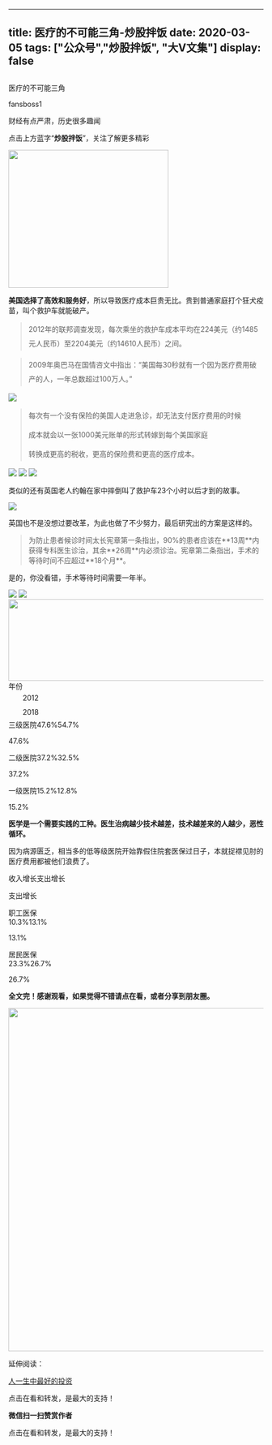 
---
title:   医疗的不可能三角-炒股拌饭
date: 2020-03-05
tags: ["公众号","炒股拌饭", "大V文集"]
display: false
---


## 



医疗的不可能三角




fansboss1




财经有点严肃，历史很多趣闻


点击上方蓝字“**炒股拌饭**”，关注了解更多精彩

<img class="rich_pages" data-ratio="0.8607442977190877" data-s="300,640" src="https://mmbiz.qpic.cn/sz_mmbiz_png/tnE2st4BmibaSwkxlvmmusyydQJicuc63ZkzTIoUKDM38bSEAYMyRibiabnGlzV2QLiaG3VzzANg8leXtPK5nmyECicQ/640?wx_fmt=png" data-type="png" data-w="833" style="width: 316px;height: 272px;"/>

**美国选择了高效和服务好**，所以导致医疗成本巨贵无比。贵到普通家庭打个狂犬疫苗，叫个救护车就能破产。

> <section class="js_blockquote_digest" style="margin-top: 10px;margin-bottom: 10px;white-space: normal;line-height: 2em;"><section style="margin-top: 10px;margin-bottom: 10px;white-space: normal;line-height: 2em;">2012年的联邦调查发现，每次乘坐的救护车成本平均在224美元（约1485元人民币）至2204美元（约14610人民币）之间。</section></section>

> <section class="js_blockquote_digest"><section style="line-height: 2em;">2009年奥巴马在国情咨文中指出：“美国每30秒就有一个因为医疗费用破产的人，一年总数超过100万人。”</section></section>

<img class="rich_pages" data-ratio="1.0609137055837563" data-s="300,640" src="https://mmbiz.qpic.cn/sz_mmbiz_png/tnE2st4BmibbpxamYH6iarwPiaG32uAC7b1vsPcvVKziblQB59r8iaHic7aXJETWYB6dZWgmfa5KwKSQQh4B0XMR1UPg/640?wx_fmt=png" data-type="png" data-w="394" style=""/>

> <section class="js_blockquote_digest"><section style="line-height: 2em;">每次有一个没有保险的美国人走进急诊，却无法支付医疗费用的时候</section><section style="margin-top: 10px;margin-bottom: 10px;white-space: normal;line-height: 2em;">成本就会以一张1000美元账单的形式转嫁到每个美国家庭</section><section style="margin-top: 10px;margin-bottom: 10px;white-space: normal;line-height: 2em;">转换成更高的税收，更高的保险费和更高的医疗成本。</section></section>

<img class="rich_pages" data-ratio="0.2528" data-s="300,640" src="https://mmbiz.qpic.cn/sz_mmbiz_png/tnE2st4BmibbGbXpDOHOvicXbPxUzOgbQYXjzq6O6KKO2lWiae8evfDEDj2Qtt5iceh9aLz3X5bjUXlBJyqYUUAxGQ/640?wx_fmt=png" data-type="png" data-w="1250" style=""/>

<img class="rich_pages" data-ratio="0.7063758389261745" data-s="300,640" src="https://mmbiz.qpic.cn/sz_mmbiz_png/tnE2st4BmibbkApQgib04ibtAZpRq4LS5EGJFNB16icNLf2OHvaXBE7kt2sSXNoF2VltE4mRPiaZXiamb1fY9zo7iawEg/640?wx_fmt=png" data-type="png" data-w="596" style=""/>

<img class="rich_pages" data-ratio="1.1824480369515011" data-s="300,640" src="https://mmbiz.qpic.cn/sz_mmbiz_png/tnE2st4BmibbpxamYH6iarwPiaG32uAC7b1khmvQVCnBJaeia0hRmT2VyhiaT2SgyGDpgSbK1icwFj11ESCkRTqFmcQg/640?wx_fmt=png" data-type="png" data-w="433" style=""/>

类似的还有英国老人约翰在家中摔倒叫了救护车23个小时以后才到的故事。

<img class="rich_pages" data-ratio="0.30694275274056027" data-s="300,640" src="https://mmbiz.qpic.cn/sz_mmbiz_png/tnE2st4BmibbkApQgib04ibtAZpRq4LS5EGNEhADyicRIcMMq8Mr8UicZH9U8rXekic9TeLEax7I6iaqbTFHWegiaibkTqw/640?wx_fmt=png" data-type="png" data-w="821" style=""/>

英国也不是没想过要改革，为此也做了不少努力，最后研究出的方案是这样的。

> <section class="js_blockquote_digest">为防止患者候诊时间太长宪章第一条指出，90%的患者应该在**13周**内获得专科医生诊治，其余**26周**内必须诊治。宪章第二条指出，手术的等待时间不应超过**18个月**。</section>

是的，你没看错，手术等待时间需要一年半。

<img class="rich_pages" data-ratio="0.7132867132867133" data-s="300,640" src="https://mmbiz.qpic.cn/sz_mmbiz_png/tnE2st4BmibaZgTZRIXhibRom573var3U9ZwPA2aZpbD2G4ODGcBQbfqSgicfqCdJIMdd6R7vC1ibv5CvibmryXlOIg/640?wx_fmt=png" data-type="png" data-w="572" style=""/>

<img class="rich_pages" data-ratio="0.9423503325942351" data-s="300,640" src="https://mmbiz.qpic.cn/sz_mmbiz_png/tnE2st4BmibbkApQgib04ibtAZpRq4LS5EGleY8LbQ5xs9KTqHZqYoZdX55y5h2oiaFRpCHLK1flLZfNiam3ia9cQKcQ/640?wx_fmt=png" data-type="png" data-w="451" style=""/>

<img class="rich_pages" data-ratio="0.3144758735440932" data-s="300,640" src="https://mmbiz.qpic.cn/sz_mmbiz_png/tnE2st4BmibaZgTZRIXhibRom573var3U9Dl79Q7DKGxu3IgWttb6m6iajHkl3dNxia9nbkCRfpW3uAI9pIMrUWVbA/640?wx_fmt=png" data-type="png" data-w="601" style="width: 512px;height: 161px;"/>
<td width="86" valign="top" style="word-break: break-all;">年份</td><td width="104" valign="top" style="word-break: break-all;"><section style="line-height: 2em;text-indent: 2em;">2012</section></td><td width="109" valign="top" style="word-break: break-all;"><section style="line-height: 2em;text-indent: 2em;">2018</section></td>
<td valign="top" colspan="1" rowspan="1" style="word-break: break-all;" width="86">三级医院</td><td valign="top" colspan="1" rowspan="1" width="104" style="word-break: break-all;">47.6%</td><td valign="top" colspan="1" rowspan="1" width="109" style="word-break: break-all;">54.7%</td>

47.6%
<td valign="top" style="word-break: break-all;" width="86">二级医院</td><td valign="top" width="104" style="word-break: break-all;">37.2%</td><td valign="top" width="109" style="word-break: break-all;">32.5%</td>

37.2%
<td valign="top" style="word-break: break-all;" width="86">一级医院</td><td valign="top" width="104" style="word-break: break-all;">15.2%</td><td valign="top" width="109" style="word-break: break-all;">12.8%</td>

15.2%

**医学是一个需要实践的工种。医生治病越少技术越差，技术越差来的人越少，恶性循环。**

因为病源匮乏，相当多的低等级医院开始靠假住院套医保过日子，本就捉襟见肘的医疗费用都被他们浪费了。
<td width="86" valign="top" style="word-break: break-all;"></td><td width="120" valign="top" style="word-break: break-all;">收入增长</td><td width="122" valign="top" style="word-break: break-all;">支出增长</td>

支出增长
<td width="86" valign="top" style="word-break: break-all;"><section style="text-indent: 0em;">职工医保</section></td><td width="120" valign="top" style="word-break: break-all;">10.3%</td><td width="122" valign="top" style="word-break: break-all;">13.1%</td>

13.1%
<td valign="top" colspan="1" rowspan="1" style="word-break: break-all;" width="86"><section style="text-indent: 0em;">居民医保</section></td><td valign="top" colspan="1" rowspan="1" style="word-break: break-all;" width="120">23.3%</td><td valign="top" colspan="1" rowspan="1" style="word-break: break-all;" width="122">26.7%</td>

26.7%

**全文完！****感谢观看，如果觉得不错请点在看，或者分享到朋友圈。******

<img data-type="jpeg" data-ratio="0.5361111111111111" data-w="1080" src="https://mmbiz.qpic.cn/mmbiz_jpg/BSbL23YpK40anhWbxpiaP1hgCWiblK2nsZy9NicVLicA3CoKzQPicomHmazY7bKwibr9Ge4j6XHGGicFDH9vH4Dh0xkag/640?wx_fmt=jpeg" style="box-sizing: border-box !important;word-wrap: break-word !important;visibility: visible !important;width: 677px !important;"/>

延伸阅读：

[人一生中最好的投资](http://mp.weixin.qq.com/s?__biz=MzU4NTkwMDY5MQ==&amp;mid=2247485596&amp;idx=1&amp;sn=65bf531a92b25db9c06d48c676b738a7&amp;chksm=fd823f60caf5b67625a3ba3e28b1bd6de41c7b96bcbb34846660cad7727cba39d0c338af3789&amp;scene=21#wechat_redirect)

点击在看和转发，是最大的支持！


**微信扫一扫赞赏作者**






点击在看和转发，是最大的支持！








